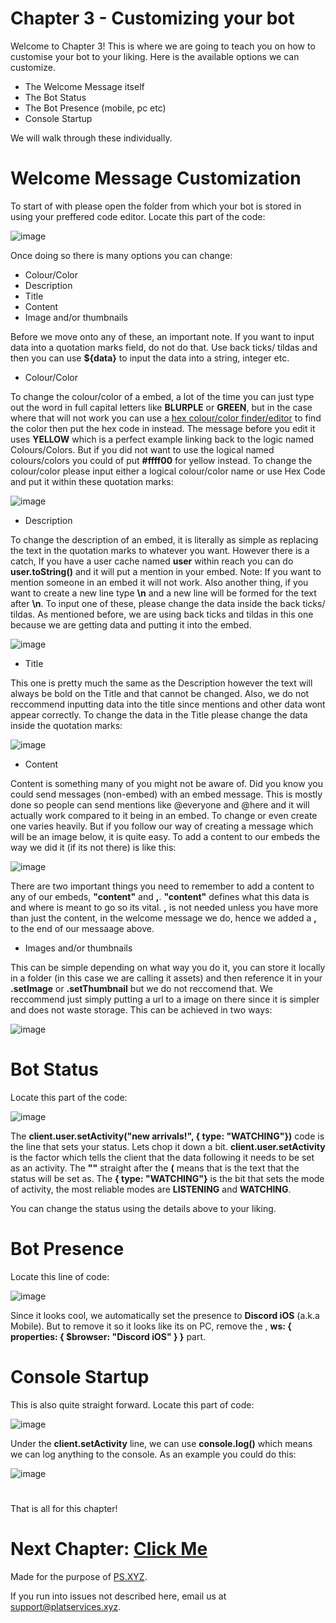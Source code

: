 # Chapter 3 - Customizing your bot

Welcome to Chapter 3! 
This is where we are going to teach you on how to customise your bot to your liking.
Here is the available options we can customize.

  - The Welcome Message itself
  - The Bot Status
  - The Bot Presence (mobile, pc etc)
  - Console Startup

We will walk through these individually.

# Welcome Message Customization

To start of with please open the folder from which your bot is stored in using your preffered code editor.
Locate this part of the code:

![image](https://user-images.githubusercontent.com/79745507/148354799-87fbf19a-1335-4c99-9953-917b6e366536.png)

Once doing so there is many options you can change:

  - Colour/Color
  - Description
  - Title 
  - Content
  - Image and/or thumbnails

Before we move onto any of these, an important note.
If you want to input data into a quotation marks field, do not do that.
Use back ticks/ tildas and then you can use **${data}** to input the data into a string, integer etc.

- Colour/Color

To change the colour/color of a embed, a lot of the time you can just type out the word in full capital letters like **BLURPLE** or **GREEN**, but in the case where that will not work you can use a [hex colour/color finder/editor](https://www.color-hex.com) to find the color then put the hex code in instead.
The message before you edit it uses **YELLOW** which is a perfect example linking back to the logic named Colours/Colors. But if you did not want to use the logical named colours/colors you could of put **#ffff00** for yellow instead.
To change the colour/color please input either a logical colour/color name or use Hex Code and put it within these quotation marks:

![image](https://user-images.githubusercontent.com/79745507/148355392-1e6657ac-cb9e-4f47-b883-d4b28344ef14.png)

- Description

To change the description of an embed, it is literally as simple as replacing the text in the quotation marks to whatever you want. However there is a catch, If you have a user cache named **user** within reach you can do **user.toString()** and it will put a mention in your embed. Note: If you want to mention someone in an embed it will not work. Also another thing, if you want to create a new line type **\n** and a new line will be formed for the text after **\n**.
To input one of these, please change the data inside the back ticks/ tildas. As mentioned before, we are using back ticks and tildas in this one because we are getting data and putting it into the embed.

![image](https://user-images.githubusercontent.com/79745507/148355986-f55f515d-ed55-44d1-9beb-6e935451b952.png)

- Title

This one is pretty much the same as the Description however the text will always be bold on the Title and that cannot be changed. Also, we do not reccommend inputting data into the title since mentions and other data wont appear correctly.
To change the data in the Title please change the data inside the quotation marks:

![image](https://user-images.githubusercontent.com/79745507/148356148-ee1f771d-8164-4a94-984b-13e7884e6a22.png)

- Content

Content is something many of you might not be aware of. Did you know you could send messages (non-embed) with an embed message. This is mostly done so people can send mentions like @everyone and @here and it will actually work compared to it being in an embed.
To change or even create one varies heavily. But if you follow our way of creating a message which will be an image below, it is quite easy.
To add a content to our embeds the way we did it (if its not there) is like this:

![image](https://user-images.githubusercontent.com/79745507/148356502-9dcf5921-3655-4942-83dc-b54207787d77.png)

There are two important things you need to remember to add a content to any of our embeds, **"content"** and **,**.
**"content"** defines what this data is and where is meant to go so its vital.
**,** is not needed unless you have more than just the content, in the welcome message we do, hence we added a **,** to the end of our messaage above.

- Images and/or thumbnails

This can be simple depending on what way you do it, you can store it locally in a folder (in this case we are calling it assets) and then reference it in your **.setImage** or **.setThumbnail** but we do not reccomend that. We reccommend just simply putting a url to a image on there since it is simpler and does not waste storage.
This can be achieved in two ways:

![image](https://user-images.githubusercontent.com/79745507/148357045-f2949272-140b-44ce-b5f3-339e64eb9009.png)

# Bot Status

Locate this part of the code:

![image](https://user-images.githubusercontent.com/79745507/148357630-18a32f71-aa60-4913-b1ca-b4bdeb7d0ccf.png)

The **client.user.setActivity("new arrivals!", { type: "WATCHING"})** code is the line that sets your status. Lets chop it down a bit.
**client.user.setActivity** is the factor which tells the client that the data following it needs to be set as an activity.
The **""** straight after the **(** means that is the text that the status will be set as.
The **{ type: "WATCHING"}** is the bit that sets the mode of activity, the most reliable modes are **LISTENING** and **WATCHING**.

You can change the status using the details above to your liking.

# Bot Presence 

Locate this line of code:

![image](https://user-images.githubusercontent.com/79745507/148358310-e782c563-c936-4cbf-bd1c-9b1839448432.png)

Since it looks cool, we automatically set the presence to **Discord iOS** (a.k.a Mobile).
But to remove it so it looks like its on PC, remove the , **ws: { properties: { $browser: "Discord iOS" } }** part.

# Console Startup

This is also quite straight forward.
Locate this part of code:

![image](https://user-images.githubusercontent.com/79745507/148358622-00238cd6-5853-48ca-adb6-8a7cad13d9a6.png)

Under the **client.setActivity** line, we can use **console.log()** which means we can log anything to the console.
As an example you could do this:

![image](https://user-images.githubusercontent.com/79745507/148358869-01309d31-2747-40b9-8a5a-21483b2cc000.png)

#

That is all for this chapter!

# Next Chapter: [Click Me](https://github.com/PS-XYZ-Developement/Directory/blob/main/Stripped%20Down%20Bot%20Tutorials/Welcome%20Bot/Chapters/Chapter%204.md)

Made for the purpose of [PS.XYZ](https://platservices.xyz).

If you run into issues not described here, email us at support@platservices.xyz.
